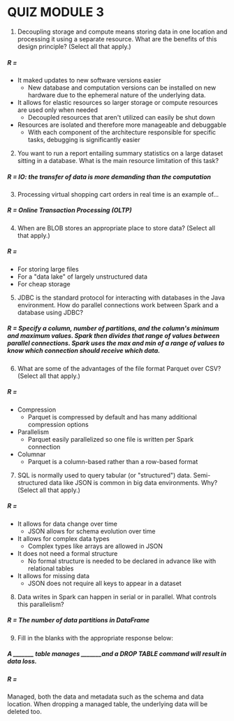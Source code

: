 # QUIZ MODULE 3

1. Decoupling storage and compute means storing data in one location and processing it using a separate resource. What are the benefits of this design principle? (Select all that apply.)
##### R =
* It maked updates to new software versions easier
  * New database and computation versions can be installed on new hardware due to the ephemeral nature of the underlying data.
* It allows for elastic resources so larger storage or compute resources are used only when needed
  * Decoupled resources that aren't utilized can easily be shut down
* Resources are isolated and therefore more manageable and debuggable
  * With each component of the architecture responsible for specific tasks, debugging is significantly easier
  
2. You want to run a report entailing summary statistics on a large dataset sitting in a database. What is the main resource limitation of this task?
##### R = IO: the transfer of data is more demanding than the computation

3. Processing virtual shopping cart orders in real time is an example of...
##### R = Online Transaction Processing (OLTP)

4. When are BLOB stores an appropriate place to store data? (Select all that apply.)
##### R =
* For storing large files
* For a "data lake" of largely unstructured data
* For cheap storage

5. JDBC is the standard protocol for interacting with databases in the Java environment. How do parallel connections work between Spark and a database using JDBC?
##### R = Specify a column, number of partitions, and the column's minimum and maximum values. Spark then divides that range of values between parallel connections. Spark uses the max and min of a range of values to know which connection should receive which data.

6. What are some of the advantages of the file format Parquet over CSV? (Select all that apply.)
##### R =
* Compression
  * Parquet is compressed by default and has many additional compression options
* Parallelism
  * Parquet easily parallelized so one file is written per Spark connection
* Columnar
  * Parquet is a column-based rather than a row-based format
  
7. SQL is normally used to query tabular (or "structured") data. Semi-structured data like JSON is common in big data environments. Why? (Select all that apply.)
##### R =
* It allows for data change over time
  * JSON allows for schema evolution over time
* It allows for complex data types
  * Complex types like arrays are allowed in JSON
* It does not need a formal structure
  * No formal structure is needed to be declared in advance like with relational tables
* It allows for missing data
  * JSON does not require all keys to appear in a dataset
  
8. Data writes in Spark can happen in serial or in parallel. What controls this parallelism?
##### R = The number of data partitions in DataFrame

9. Fill in the blanks with the appropriate response below:
##### A _______ table manages _______and a DROP TABLE command will result in data loss.
##### R =
Managed, both the data and metadata such as the schema and data location. When dropping a managed table, the underlying data will be deleted too.


